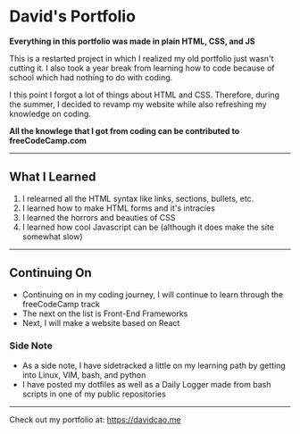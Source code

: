 # David's Portfolio

**Everything in this portfolio was made in plain HTML, CSS, and JS**

This is a restarted project in which I realized my old portfolio just wasn't cutting it.
I also took a year break from learning how to code because of school which had nothing to do with coding.

I this point I forgot a lot of things about HTML and CSS. Therefore, during the summer, I decided to revamp my website while also refreshing my knowledge on coding.

**All the knowlege that I got from coding can be contributed to freeCodeCamp.com**

---

## What I Learned

1. I relearned all the HTML syntax like links, sections, bullets, etc.
2. I learned how to make HTML forms and it's intracies
3. I learned the horrors and beauties of CSS
4. I learned how cool Javascript can be (although it does make the site somewhat slow)

---

## Continuing On

-   Continuing on in my coding journey, I will continue to learn through the freeCodeCamp track
-   The next on the list is Front-End Frameworks
-   Next, I will make a website based on React

### Side Note

-   As a side note, I have sidetracked a little on my learning path by getting into Linux, VIM, bash, and python
-   I have posted my dotfiles as well as a Daily Logger made from bash scripts in one of my public repositories

---

Check out my portfolio at: https://davidcao.me
